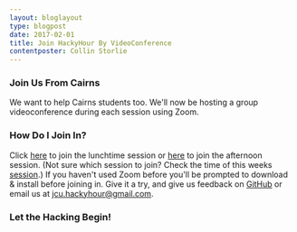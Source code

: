 ```yaml
---
layout: bloglayout
type: blogpost
date: 2017-02-01
title: Join HackyHour By VideoConference
contentposter: Collin Storlie
---
```


### Join Us From Cairns ###

We want to help Cairns students too.  We'll now be hosting a group videoconference during each session using Zoom.

### How Do I Join In? ###

Click [here](https://aarnet.zoom.us/j/616457147) to join the lunchtime session or [here](https://aarnet.zoom.us/j/784840950) to join the afternoon session. (Not sure which session to join? Check the time of this weeks [session](https://jcu-eresearch-hackyhour.github.io/JCUHackyHour/#sessions).)  If you haven't used Zoom before you'll be prompted to download & install before joining in.  Give it a try, and give us feedback on [GitHub](https://github.com/jcu-eresearch-hackyhour/JCUHackyHour/issues) or email us at <jcu.hackyhour@gmail.com>.

### Let the Hacking Begin! ###





